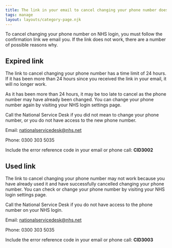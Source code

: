 ```yaml
---
title: The link in your email to cancel changing your phone number does not work
tags: manage
layout: layouts/category-page.njk
---
```

To cancel changing your phone number on NHS login, you must follow the confirmation link we email you. If the link does not work, there are a number of possible reasons why.

## Expired link
The link to cancel changing your phone number has a time limit of 24 hours. If it has been more than 24 hours since you received the link in your email, it will no longer work.

As it has been more than 24 hours, it may be too late to cancel as the phone number may have already been changed. You can change your phone number again by visiting your NHS login settings page.

Call the National Service Desk if you did not mean to change your phone number, or you do not have access to the new phone number.

Email: nationalservicedesk@nhs.net

Phone: 0300 303 5035

Include the error reference code in your email or phone call: **CID3002**

## Used link
The link to cancel changing your phone number may not work because you have already used it and have successfully cancelled changing your phone number. You can check or change your phone number by visiting your NHS login settings page.

Call the National Service Desk if you do not have access to the phone number on your NHS login.

Email: nationalservicedesk@nhs.net

Phone: 0300 303 5035

Include the error reference code in your email or phone call: **CID3003**